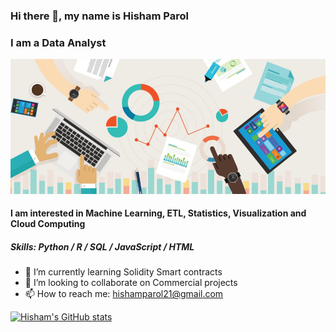 
<!---
HishamParol/HishamParol is a ✨ special ✨ repository because its `README.md` (this file) appears on your GitHub profile.
You can click the Preview link to take a look at your changes.
--->

### Hi there 👋, my name is Hisham Parol
### I am a Data Analyst
![I am a Data Analyst](https://github.com/HishamParol/website-test/blob/main/DA.png)

#### I am interested in Machine Learning, ETL, Statistics, Visualization and Cloud Computing 

##### Skills: Python / R / SQL / JavaScript / HTML

- 🌱 I’m currently learning Solidity Smart contracts 
- 👯 I’m looking to collaborate on Commercial projects 
- 📫 How to reach me: hishamparol21@gmail.com 



[![Hisham's GitHub stats](https://github-readme-stats.vercel.app/api?username=HishamParol)](https://github.com/HishamParol/github-readme-stats)


